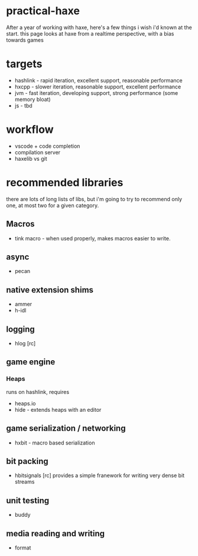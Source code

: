 # practical-haxe

After a year of working with haxe, here's a few things i wish i'd known at the start. this page looks at haxe from a realtime perspective, with a bias towards games

# targets
* hashlink - rapid iteration, excellent support, reasonable performance
* hxcpp - slower iteration, reasonable support, excellent performance
* jvm - fast iteration, developing support, strong performance (some memory bloat)
* js - tbd

# workflow
+ vscode + code completion
+ compilation server
+ haxelib vs git


# recommended libraries

there are lots of long lists of libs, but i'm going to try to recommend only one, at most two for a given category.

## Macros
* tink macro - when used properly, makes macros easier to write.

## async

* pecan

## native extension shims
* ammer
* h-idl

## logging
* hlog [rc]

## game engine
### Heaps
runs on hashlink, requires 
* heaps.io
* hide - extends heaps with an editor

## game serialization / networking
* hxbit - macro based serialization

## bit packing
* hbitsignals [rc] provides a simple franework for writing very dense bit streams

## unit testing
* buddy

## media reading and writing 
* format





